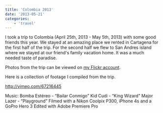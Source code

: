 ```yaml
---
title: 'Colombia 2013'
date: '2013-05-21'
categories:
    - 'travel'
---
```


I took a trip to Colombia (April 25th, 2013 - May 5th, 2013) with some good friends this year. We stayed at an amazing place we rented in Cartagena for the first half of the trip. For the second half we flew to San Andres island where we stayed at our friend's family vacation home. It was a much needed taste of paradise.

Photos from the trip can be viewed on [my Flickr account](http://www.flickr.com/photos/brianbehrens/sets/72157633474359838/).

Here is a collection of footage I compiled from the trip.

http://vimeo.com/67216445

Music: Bomba Estéreo - “Bailar Conmigo” Kid Cudi - “King Wizard” Major Lazer - “Playground” Filmed with a Nikon Coolpix P300, iPhone 4s and a GoPro Hero 3 Edited with Adobe Premiere Pro
